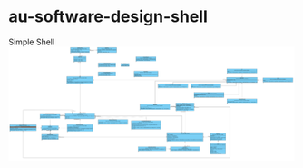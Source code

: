 # au-software-design-shell
Simple Shell
![Class diagram](https://github.com/Semionn/au-software-design-shell/raw/task1/diagram.png)